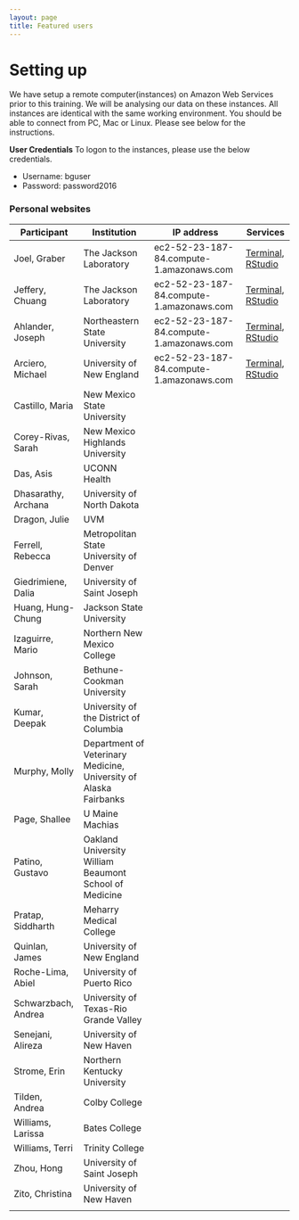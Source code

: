 ```yaml
---
layout: page
title: Featured users
---
```


# Setting up

We have setup a remote computer(instances) on Amazon Web Services prior to this training. We will be analysing our data on these instances. All instances are identical with the same working environment. You should be able to connect from PC, Mac or Linux. Please see below for the instructions.

**User Credentials**
To logon to the instances, please use the below credentials. 
- Username: bguser
- Password: password2016

### Personal websites

| Participant         | Institution                                                       | IP address                               | Services                                                                                                                           |
|---------------------|-------------------------------------------------------------------|------------------------------------------|------------------------------------------------------------------------------------------------------------------------------------|
| Joel, Graber        | The Jackson Laboratory                                            | ec2-52-23-187-84.compute-1.amazonaws.com | [Terminal](http://ec2-52-23-187-84.compute-1.amazonaws.com:57575), [RStudio](http://ec2-52-23-187-84.compute-1.amazonaws.com:8787) |
| Jeffery, Chuang     | The Jackson Laboratory                                            | ec2-52-23-187-84.compute-1.amazonaws.com | [Terminal](http://ec2-52-23-187-84.compute-1.amazonaws.com:57575), [RStudio](http://ec2-52-23-187-84.compute-1.amazonaws.com:8787) |
| Ahlander, Joseph    | Northeastern State University                                     | ec2-52-23-187-84.compute-1.amazonaws.com | [Terminal](http://ec2-52-23-187-84.compute-1.amazonaws.com:57575), [RStudio](http://ec2-52-23-187-84.compute-1.amazonaws.com:8787) |
| Arciero, Michael    | University of New England                                         | ec2-52-23-187-84.compute-1.amazonaws.com | [Terminal](http://ec2-52-23-187-84.compute-1.amazonaws.com:57575), [RStudio](http://ec2-52-23-187-84.compute-1.amazonaws.com:8787) |
| Castillo, Maria     | New Mexico State University                                       |                                          |                                                                                                                                    |
| Corey-Rivas, Sarah  | New Mexico Highlands University                                   |                                          |                                                                                                                                    |
| Das, Asis           | UCONN Health                                                      |                                          |                                                                                                                                    |
| Dhasarathy, Archana | University of North Dakota                                        |                                          |                                                                                                                                    |
| Dragon, Julie       | UVM                                                               |                                          |                                                                                                                                    |
| Ferrell, Rebecca    | Metropolitan State University of Denver                           |                                          |                                                                                                                                    |
| Giedrimiene, Dalia  | University of Saint Joseph                                        |                                          |                                                                                                                                    |
| Huang, Hung-Chung   | Jackson State University                                          |                                          |                                                                                                                                    |
| Izaguirre, Mario    | Northern New Mexico College                                       |                                          |                                                                                                                                    |
| Johnson, Sarah      | Bethune-Cookman University                                        |                                          |                                                                                                                                    |
| Kumar, Deepak       | University of the District of Columbia                            |                                          |                                                                                                                                    |
| Murphy, Molly       | Department of Veterinary Medicine, University of Alaska Fairbanks |                                          |                                                                                                                                    |
| Page, Shallee       | U Maine Machias                                                   |                                          |                                                                                                                                    |
| Patino, Gustavo     | Oakland University William Beaumont School of Medicine            |                                          |                                                                                                                                    |
| Pratap, Siddharth   | Meharry Medical College                                           |                                          |                                                                                                                                    |
| Quinlan, James      | University of New England                                         |                                          |                                                                                                                                    |
| Roche-Lima, Abiel   | University of Puerto Rico                                         |                                          |                                                                                                                                    |
| Schwarzbach, Andrea | University of Texas-Rio Grande Valley                             |                                          |                                                                                                                                    |
| Senejani, Alireza   | University of New Haven                                           |                                          |                                                                                                                                    |
| Strome, Erin        | Northern Kentucky University                                      |                                          |                                                                                                                                    |
| Tilden, Andrea      | Colby College                                                     |                                          |                                                                                                                                    |
| Williams, Larissa   | Bates College                                                     |                                          |                                                                                                                                    |
| Williams, Terri     | Trinity College                                                   |                                          |                                                                                                                                    |
| Zhou, Hong          | University of Saint Joseph                                        |                                          |                                                                                                                                    |
| Zito, Christina     | University of New Haven                                           |                                          |                                                                                                                                    |
|                     |                                                                   |                                          |                                                                                                                                    |
